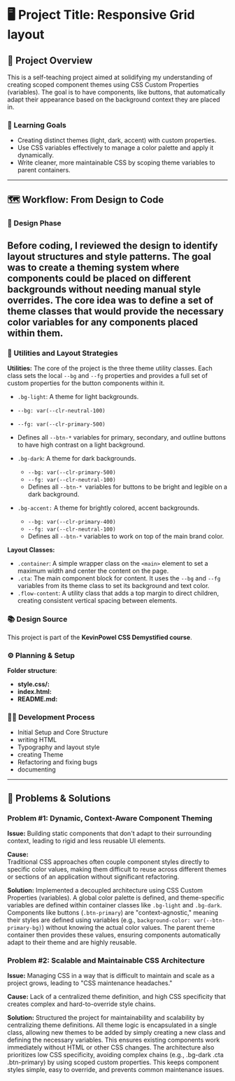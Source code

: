 # 🖥️ Project Title: Responsive Grid layout

## 🧠 Project Overview

This is a self-teaching project aimed at solidifying my understanding of creating scoped component themes using CSS Custom Properties (variables). The goal is to have components, like buttons, that automatically adapt their appearance based on the background context they are placed in.

### 🎯 Learning Goals

- Creating distinct themes (light, dark, accent) with custom properties.
- Use CSS variables effectively to manage a color palette and apply it dynamically.
- Write cleaner, more maintainable CSS by scoping theme variables to parent containers.

---

## 🗺️ Workflow: From Design to Code

### 🎨 Design Phase

Before coding, I reviewed the design to identify layout structures and style patterns. The goal was to create a theming system where components could be placed on different backgrounds without needing manual style overrides. The core idea was to define a set of theme classes that would provide the necessary color variables for any components placed within them.
---

### 🧰 Utilities and Layout Strategies

**Utilities:**
The core of the project is the three theme utility classes. Each class sets the local `--bg` and `--fg` properties and provides a full set of custom properties for the button components within it.

- `.bg-light`: A theme for light backgrounds.
 - `--bg: var(--clr-neutral-100)`
 - `--fg: var(--clr-primary-500)`
 -  Defines all `--btn-*` variables for primary, secondary, and outline buttons to have high contrast on a light background.
  
- `.bg-dark`: A theme for dark backgrounds.
  - `--bg: var(--clr-primary-500)`
  - `--fg: var(--clr-neutral-100)`
  - Defines all `--btn-* `variables for buttons to be bright and legible on a dark background.

- `.bg-accent:` A theme for brightly colored, accent backgrounds.
  - `--bg: var(--clr-primary-400)`
  - `--fg: var(--clr-neutral-100)`
  - Defines all `--btn-*` variables to work on top of the main brand color.
  

**Layout Classes:**
- `.container`: A simple wrapper class on the `<main>` element to set a maximum width and center the content on the page.
- `.cta`: The main component block for content. It uses the `--bg` and `--fg` variables from its theme class to set its background and text color.
- `.flow-content`: A utility class that adds a top margin to direct children, creating consistent vertical spacing between elements.

### 📚 Design Source

This project is part of the **KevinPowel CSS Demystified course**.

### ⚙️ Planning & Setup

**Folder structure**:
  * **style.css/:**
  * **index.html:** 
  * **README.md:** 

### 🧑‍💻 Development Process
- Initial Setup and Core Structure
- writing HTML 
- Typography and layout style 
- creating Theme
- Refactoring and fixing bugs
- documenting
---

## 🧱 Problems & Solutions

### Problem #1:  Dynamic, Context-Aware Component Theming

**Issue:** 
Building static components that don't adapt to their surrounding context, leading to rigid and less reusable UI elements. 

**Cause:**  
Traditional CSS approaches often couple component styles directly to specific color values, making them difficult to reuse across different themes or sections of an application without significant refactoring.

**Solution:** 
 Implemented a decoupled architecture using CSS Custom Properties (variables). A global color palette is defined, and theme-specific variables are defined within container classes like `.bg-light` and `.bg-dark`. Components like buttons (`.btn-primary`) are "context-agnostic," meaning their styles are defined using variables (e.g., `background-color: var(--btn-primary-bg)`) without knowing the actual color values. The parent theme container then provides these values, ensuring components automatically adapt to their theme and are highly reusable.

### Problem #2: Scalable and Maintainable CSS Architecture

**Issue:**
 Managing CSS in a way that is difficult to maintain and scale as a project grows, leading to "CSS maintenance headaches."

**Cause:**
 Lack of a centralized theme definition, and high CSS specificity that creates complex and hard-to-override style chains.

**Solution:** 
Structured the project for maintainability and scalability by centralizing theme definitions. All theme logic is encapsulated in a single class, allowing new themes to be added by simply creating a new class and defining the necessary variables. This ensures existing components work immediately without HTML or other CSS changes. The architecture also prioritizes low CSS specificity, avoiding complex chains (e.g., .bg-dark .cta .btn-primary) by using scoped custom properties. This keeps component styles simple, easy to override, and prevents common maintenance issues.



